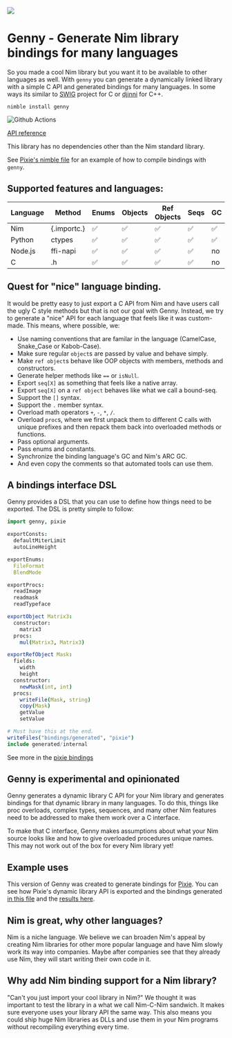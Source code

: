 <img src="docs/gennyBanner.png">

# Genny - Generate Nim library bindings for many languages

So you made a cool Nim library but you want it to be available to other languages as well. With `genny` you can generate a dynamically linked library with a simple C API and generated bindings for many languages. In some ways its similar to [SWIG](http://www.swig.org/) project for C or [djinni](https://github.com/dropbox/djinni) for C++.

`nimble install genny`

![Github Actions](https://github.com/treeform/genny/workflows/Github%20Actions/badge.svg)

[API reference](https://nimdocs.com/treeform/genny)

This library has no dependencies other than the Nim standard library.


See [Pixie's nimble file](https://github.com/treeform/pixie/blob/master/pixie.nimble#L16) for an example of how to compile bindings with `genny`.

## Supported features and languages:

Language      | Method        | Enums  | Objects | Ref Objects | Seqs   | GC |
------------- | ------------- | ------ | ------- | ----------- | ------ | -- |
Nim           | {.importc.}   | ✅     | ✅     | ✅          | ✅    | ✅ |
Python        | ctypes        | ✅     | ✅     | ✅          | ✅    | ✅ |
Node.js       | ffi-napi      | ✅     | ✅     | ✅          | ✅    | no |
C             | .h            | ✅     | ✅     | ✅          | ✅    | no |

## Quest for "nice" language binding.

It would be pretty easy to just export a C API from Nim and have users call the ugly C style methods but that is not our goal with Genny. Instead, we try to generate a "nice" API for each language that feels like it was custom-made. This means, where possible, we:

* Use naming conventions that are familar in the language (CamelCase, Snake_Case or Kabob-Case).
* Make sure regular `object`s are passed by value and behave simply.
* Make `ref object`s behave like OOP objects with members, methods and constructors.
* Generate helper methods like `==` or `isNull`.
* Export `seq[X]` as something that feels like a native array.
* Export `seq[X]` on a `ref object` behaves like what we call a bound-seq.
* Support the `[]` syntax.
* Support the `.` member syntax.
* Overload math operators `+`, `-`, `*`, `/`.
* Overload `proc`s, where we first unpack them to different C calls with unique prefixes and then repack them back into overloaded methods or functions.
* Pass optional arguments.
* Pass enums and constants.
* Synchronize the binding language's GC and Nim's ARC GC.
* And even copy the comments so that automated tools can use them.

## A bindings interface DSL

Genny provides a DSL that you can use to define how things need to be exported. The DSL is pretty simple to follow:

```nim
import genny, pixie

exportConsts:
  defaultMiterLimit
  autoLineHeight

exportEnums:
  FileFormat
  BlendMode

exportProcs:
  readImage
  readmask
  readTypeface

exportObject Matrix3:
  constructor:
    matrix3
  procs:
    mul(Matrix3, Matrix3)

exportRefObject Mask:
  fields:
    width
    height
  constructor:
    newMask(int, int)
  procs:
    writeFile(Mask, string)
    copy(Mask)
    getValue
    setValue

# Must have this at the end.
writeFiles("bindings/generated", "pixie")
include generated/internal
```

See more in the [pixie bindings](https://github.com/treeform/pixie/blob/master/bindings/bindings.nim)

## Genny is experimental and opinionated

Genny generates a dynamic library C API for your Nim library and generates bindings for that dynamic library in many languages. To do this, things like proc overloads, complex types, sequences, and many other Nim features need to be addressed to make them work over a C interface.

To make that C interface, Genny makes assumptions about what your Nim source looks like and how to give overloaded procedures unique names. This may not work out of the box for every Nim library yet!

## Example uses

This version of Genny was created to generate bindings for [Pixie](https://github.com/treeform/pixie). You can see how Pixie's dynamic library API is exported and the bindings generated [in this file](https://github.com/treeform/pixie/blob/master/bindings/bindings.nim) and the [results here](https://github.com/treeform/pixie-python).

## Nim is great, why other languages?

Nim is a niche language. We believe we can broaden Nim's appeal by creating Nim libraries for other more popular language and have Nim slowly work its way into companies. Maybe after companies see that they already use Nim, they will start writing their own code in it.

## Why add Nim binding support for a Nim library?

"Can't you just import your cool library in Nim?" We thought it was important to test the library in a what we call Nim-C-Nim sandwich. It makes sure everyone uses your library API the same way. This also means you could ship huge Nim libraries as DLLs and use them in your Nim programs without recompiling everything every time.
